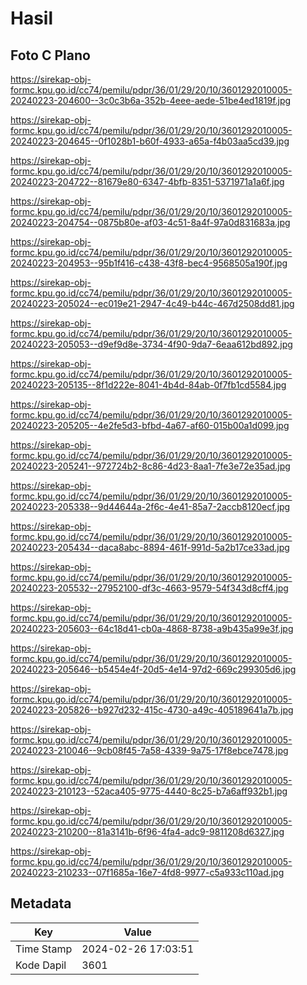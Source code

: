 # Hasil

## Foto C Plano

https://sirekap-obj-formc.kpu.go.id/cc74/pemilu/pdpr/36/01/29/20/10/3601292010005-20240223-204600--3c0c3b6a-352b-4eee-aede-51be4ed1819f.jpg

https://sirekap-obj-formc.kpu.go.id/cc74/pemilu/pdpr/36/01/29/20/10/3601292010005-20240223-204645--0f1028b1-b60f-4933-a65a-f4b03aa5cd39.jpg

https://sirekap-obj-formc.kpu.go.id/cc74/pemilu/pdpr/36/01/29/20/10/3601292010005-20240223-204722--81679e80-6347-4bfb-8351-5371971a1a6f.jpg

https://sirekap-obj-formc.kpu.go.id/cc74/pemilu/pdpr/36/01/29/20/10/3601292010005-20240223-204754--0875b80e-af03-4c51-8a4f-97a0d831683a.jpg

https://sirekap-obj-formc.kpu.go.id/cc74/pemilu/pdpr/36/01/29/20/10/3601292010005-20240223-204953--95b1f416-c438-43f8-bec4-9568505a190f.jpg

https://sirekap-obj-formc.kpu.go.id/cc74/pemilu/pdpr/36/01/29/20/10/3601292010005-20240223-205024--ec019e21-2947-4c49-b44c-467d2508dd81.jpg

https://sirekap-obj-formc.kpu.go.id/cc74/pemilu/pdpr/36/01/29/20/10/3601292010005-20240223-205053--d9ef9d8e-3734-4f90-9da7-6eaa612bd892.jpg

https://sirekap-obj-formc.kpu.go.id/cc74/pemilu/pdpr/36/01/29/20/10/3601292010005-20240223-205135--8f1d222e-8041-4b4d-84ab-0f7fb1cd5584.jpg

https://sirekap-obj-formc.kpu.go.id/cc74/pemilu/pdpr/36/01/29/20/10/3601292010005-20240223-205205--4e2fe5d3-bfbd-4a67-af60-015b00a1d099.jpg

https://sirekap-obj-formc.kpu.go.id/cc74/pemilu/pdpr/36/01/29/20/10/3601292010005-20240223-205241--972724b2-8c86-4d23-8aa1-7fe3e72e35ad.jpg

https://sirekap-obj-formc.kpu.go.id/cc74/pemilu/pdpr/36/01/29/20/10/3601292010005-20240223-205338--9d44644a-2f6c-4e41-85a7-2accb8120ecf.jpg

https://sirekap-obj-formc.kpu.go.id/cc74/pemilu/pdpr/36/01/29/20/10/3601292010005-20240223-205434--daca8abc-8894-461f-991d-5a2b17ce33ad.jpg

https://sirekap-obj-formc.kpu.go.id/cc74/pemilu/pdpr/36/01/29/20/10/3601292010005-20240223-205532--27952100-df3c-4663-9579-54f343d8cff4.jpg

https://sirekap-obj-formc.kpu.go.id/cc74/pemilu/pdpr/36/01/29/20/10/3601292010005-20240223-205603--64c18d41-cb0a-4868-8738-a9b435a99e3f.jpg

https://sirekap-obj-formc.kpu.go.id/cc74/pemilu/pdpr/36/01/29/20/10/3601292010005-20240223-205646--b5454e4f-20d5-4e14-97d2-669c299305d6.jpg

https://sirekap-obj-formc.kpu.go.id/cc74/pemilu/pdpr/36/01/29/20/10/3601292010005-20240223-205826--b927d232-415c-4730-a49c-405189641a7b.jpg

https://sirekap-obj-formc.kpu.go.id/cc74/pemilu/pdpr/36/01/29/20/10/3601292010005-20240223-210046--9cb08f45-7a58-4339-9a75-17f8ebce7478.jpg

https://sirekap-obj-formc.kpu.go.id/cc74/pemilu/pdpr/36/01/29/20/10/3601292010005-20240223-210123--52aca405-9775-4440-8c25-b7a6aff932b1.jpg

https://sirekap-obj-formc.kpu.go.id/cc74/pemilu/pdpr/36/01/29/20/10/3601292010005-20240223-210200--81a3141b-6f96-4fa4-adc9-9811208d6327.jpg

https://sirekap-obj-formc.kpu.go.id/cc74/pemilu/pdpr/36/01/29/20/10/3601292010005-20240223-210233--07f1685a-16e7-4fd8-9977-c5a933c110ad.jpg


## Metadata

| Key        | Value               |
| ---------- | ------------------- |
| Time Stamp | 2024-02-26 17:03:51 |
| Kode Dapil | 3601                |



